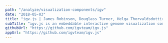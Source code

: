 ```yaml
---
path: "/analyze/visualization-components/igv"
date: "2018-05-03"
title: "igv.js | James Robinson, Douglass Turner, Helga Thorvaldsdottir, Jill Mesirov"
subTitle: "igv.js is an embeddable interactive genome visualization component based on the desktop Integrative Genomics Viewer (IGV)."
githubUrl: "https://github.com/igvteam/igv.js"
appUrl: "https://github.com/igvteam/igv.js"
---
```


